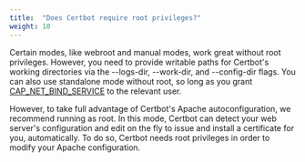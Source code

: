 ```yaml
---
title:  "Does Certbot require root privileges?"
weight: 10
---
```


Certain modes, like webroot and manual modes, work great without root privileges. However, you need to provide writable paths for Certbot's working directories via the --logs-dir, --work-dir, and --config-dir flags. You can also use standalone mode without root, so long as you grant [CAP_NET_BIND_SERVICE](http://superuser.com/a/892391) to the relevant user.

However, to take full advantage of Certbot's Apache autoconfiguration, we recommend running as root. In this mode, Certbot can detect your web server's configuration and edit on the fly to issue and install a certificate for you, automatically. To do so, Certbot needs root privileges in order to modify your Apache configuration.
